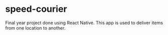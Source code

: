 # speed-courier
Final year project done using React Native. This app is used to deliver items from one location to another.

